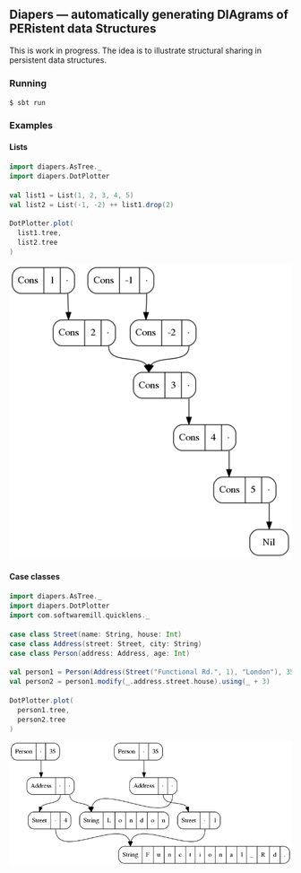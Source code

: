 ## Diapers — automatically generating DIAgrams of PERistent data Structures

This is work in progress.
The idea is to illustrate structural sharing in persistent data structures.

### Running

```shell
$ sbt run
```

### Examples

#### Lists

```scala
import diapers.AsTree._
import diapers.DotPlotter

val list1 = List(1, 2, 3, 4, 5)
val list2 = List(-1, -2) ++ list1.drop(2)

DotPlotter.plot(
  list1.tree,
  list2.tree
)
```

![Lists example](example-lists.png)

#### Case classes

```scala
import diapers.AsTree._
import diapers.DotPlotter
import com.softwaremill.quicklens._

case class Street(name: String, house: Int)
case class Address(street: Street, city: String)
case class Person(address: Address, age: Int)

val person1 = Person(Address(Street("Functional Rd.", 1), "London"), 35)
val person2 = person1.modify(_.address.street.house).using(_ + 3)

DotPlotter.plot(
  person1.tree,
  person2.tree
)
```

![Persons example](example-persons.png)
